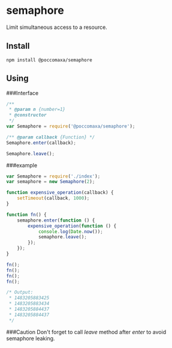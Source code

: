 # semaphore

Limit simultaneous access to a resource.

## Install
    npm install @poccomaxa/semaphore
## Using

###Interface

```javascript
/**
 * @param n {number=1}
 * @constructor
 */
var Semaphore = require('@poccomaxa/semaphore');

/** @param callback {Function} */
Semaphore.enter(callback);

Semaphore.leave();
```

###example
```javascript
var Semaphore = require('./index');
var semaphore = new Semaphore(2);

function expensive_operation(callback) {
    setTimeout(callback, 1000);
}

function fn() {
    semaphore.enter(function () {
        expensive_operation(function () {
            console.log(Date.now());
            semaphore.leave();
        });
    });
}

fn();
fn();
fn();
fn();

/* Output:
 * 1483205883425
 * 1483205883434
 * 1483205884437
 * 1483205884437
 */
```

###Caution
Don't forget to call <i>leave</i> method after <i>enter</i> to avoid semaphore leaking.